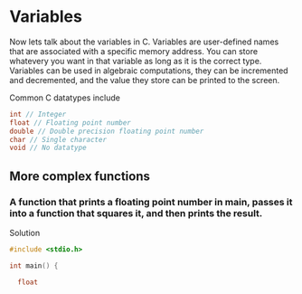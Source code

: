 # Variables
Now lets talk about the variables in C. Variables are user-defined names that are associated with a specific memory address. You can store whatevery you want
in that variable as long as it is the correct type. Variables can be used in algebraic computations, 
they can be incremented and decremented, and the value they store can be printed to the screen.  

Common C datatypes include 
```C
int // Integer
float // Floating point number
double // Double precision floating point number
char // Single character
void // No datatype
```

## More complex functions
### A function that prints a floating point number in main, passes it into a function that squares it, and then prints the result.

  <summary>Solution</summary>
  
  ```C
  #include <stdio.h>
  
  int main() {
  
    float
  ```
</details>  
